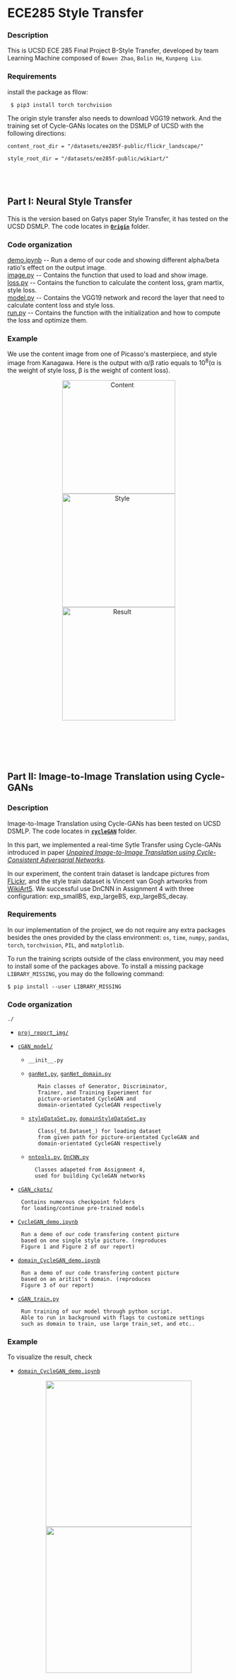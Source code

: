 # ECE285 Style Transfer


### Description
This is UCSD ECE 285 Final Project B-Style Transfer, developed by team Learning Machine composed of `Bowen Zhao`, `Bolin He`, `Kunpeng Liu`.

### Requirements

install the package as fllow:
```
 $ pip3 install torch torchvision  
```
The origin style transfer also needs to download VGG19 network. And the training set of Cycle-GANs locates on the DSMLP of UCSD with the following directions:
```
content_root_dir = "/datasets/ee285f-public/flickr_landscape/"

style_root_dir = "/datasets/ee285f-public/wikiart/"
```
  
  </br>
  </br>
  
## Part I: Neural Style Transfer

This is the version based on Gatys paper Style Transfer, it has tested on the UCSD DSMLP.
The code locates in [__`Origin`__](./Origin) folder.

### Code organization

[demo.ipynb](https://github.com/Soolizo/ECE285_Style-Transfer/blob/master/Origin/Demo.ipynb) -- Run a demo of our code and showing different alpha/beta ratio's effect on the output image.  
[image.py](https://github.com/Soolizo/ECE285_Style-Transfer/blob/master/Origin/image.py) -- Contains the function that used to load and show image.  
[loss.py](https://github.com/Soolizo/ECE285_Style-Transfer/blob/master/Origin/loss.py) -- Contains the function to calculate the content loss, gram martix, style loss.  
[model.py](https://github.com/Soolizo/ECE285_Style-Transfer/blob/master/Origin/model.py) -- Contains the VGG19 network and record the layer that need to calculate content loss and style loss.  
[run.py](https://github.com/Soolizo/ECE285_Style-Transfer/blob/master/Origin/run.py) -- Contains the function with the initialization and how to compute the loss and optimize them.  
  

### Example
We use the content image from one of Picasso's masterpiece, and style image from Kanagawa. Here is the output with α/β ratio equals to 10<sup>8</sup>(α is the weight of style loss, β is the weight of content loss).

<div align=center />
<img src="Origin/image/Cubic.png" width = "256" height = "256" alt="Content" align=center />

<img src="Origin/image/Kanagawa.png" width = "256" height = "256" alt="Style" align=center />

<img src="Origin/image/result.png" width = "256" height = "256" alt="Result" align=center />
</div>
    
</br>
</br>
</br>
</br>
</br>
    	 
## Part II: Image-to-Image Translation using Cycle-GANs

### Description
Image-to-Image Translation using Cycle-GANs has been tested on UCSD DSMLP.
The code locates in [__`cycleGAN`__](./cycleGAN) folder.

In this part, we implemented a real-time Sytle Transfer using Cycle-GANs introduced in paper [_Unpaired Image-to-Image Translation
using Cycle-Consistent Adversarial Networks_](https://arxiv.org/pdf/1703.10593.pdf). 

In our experiment, the content train dataset is landcape pictures from [FLickr](https://www.flickr.com/groups/landcape/), and the style train dataset is Vincent van Gogh artworks from [WikiArt5](https://www.wikiart.org/en). We successful use DnCNN in Assignment 4 with three configuration: exp_smallBS, exp_largeBS, exp_largeBS_decay.

### Requirements

In our implementation of the project, we do not require any extra packages besides the ones provided by the class environment: `os`, `time`, `numpy`, `pandas`, `torch`, `torchvision`, `PIL`, and `matplotlib`.

To run the training scripts outside of the class environment, you may need to install some of the packages above. To install a missing package `LIBRARY_MISSING`, you may do the following command:  
```console
$ pip install --user LIBRARY_MISSING
```

### Code organization

`./`
 * [`proj_report_img/`](./cycleGAN/proj_report_img)
 * [`cGAN_model/`](./cycleGAN/cGAN_model)
   * `__init__.py`
   * [`ganNet.py`](./cycleGAN/cGAN_model/ganNet.py), [`ganNet_domain.py`](./cycleGAN/cGAN_model/ganNet_domain.py)
   
   			Main classes of Generator, Discriminator,
            Trainer, and Training Experiment for 
            picture-orientated CycleGAN and 
            domain-orientated CycleGAN respectively
   * [`styleDataSet.py`](./cycleGAN/cGAN_model/styleDataSet.py), [`domainStyleDataSet.py`](./cycleGAN/cGAN_model/domainStyleDataSet.py)
   
   			Class(_td.Dataset_) for loading dataset 
            from given path for picture-orientated CycleGAN and 
            domain-orientated CycleGAN respectively
            
    * [`nntools.py`](./cycleGAN/cGAN_model/nntools.py), [`DnCNN.py`](./cycleGAN/cGAN_model/DnCNN.py)
   			
            Classes adapeted from Assignment 4,
            used for building CycleGAN networks
 * [`cGAN_ckpts/`](./cycleGAN/cGAN_ckpts)
 
        Contains numerous checkpoint folders 
        for loading/continue pre-trained models
 * [`CycleGAN_demo.ipynb`](./cycleGAN/CycleGAN_demo.ipynb)  
 
        Run a demo of our code transfering content picture 
        based on one single style picture. (reproduces
        Figure 1 and Figure 2 of our report)  
 * [`domain_CycleGAN_demo.ipynb`](./cycleGAN/domain_CycleGAN_demo.ipynb) 
 
		Run a demo of our code transfering content picture
        based on an aritist's domain. (reproduces 
        Figure 3 of our report)
 * [`cGAN_train.py`](./cycleGAN/cGAN_train.py)  
 
        Run training of our model through python script.
        Able to run in background with flags to customize settings 
        such as domain to train, use large train_set, and etc..  

### Example
To visualize the result, check 
 * [`domain_CycleGAN_demo.ipynb`](./cycleGAN/domain_CycleGAN_demo.ipynb) 
 
 <div align=center />
<img src="cycleGAN/proj_report_img/domain_exp_largeBS_decay_train.png" height = "330"   />

<img src="cycleGAN/proj_report_img/domain_exp_largeBS_decay.png" height = "330" />
</div>
 
  

